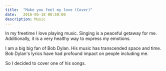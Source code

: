 ```yaml
---
title:  "Make you feel my love (Cover)"
date:   2016-05-18 00:50:00
description: Music
---
```


In my freetime I love playing music. Singing is a peaceful getaway for me. Additionally, it is a very healthy way to express my emotions. 

I am a big big fan of Bob Dylan. His music has transcended space and time. Bob Dylan's lyrics have had profound impact on people including me. 

So I decided to cover one of his songs. 
